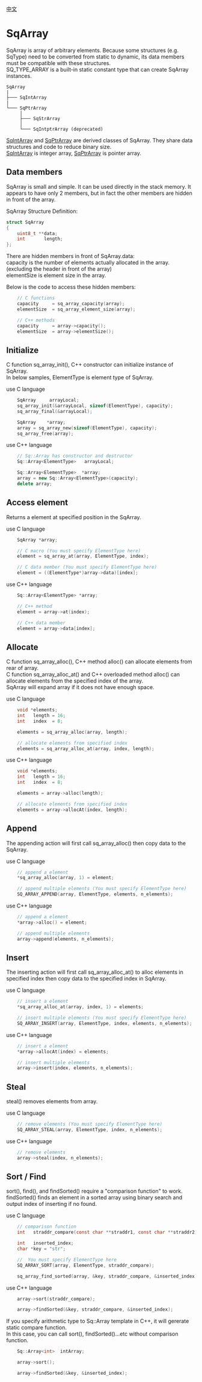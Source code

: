 [中文](SqArray.cn.md)

# SqArray

SqArray is array of arbitrary elements. Because some structures (e.g. SqType) need to be converted from static to dynamic, its data members must be compatible with these structures.  
SQ_TYPE_ARRAY is a built-in static constant type that can create SqArray instances.

	SqArray
	|
	├─── SqIntArray
	|
	└─── SqPtrArray
	     │
	     ├─── SqStrArray
	     │
	     └─── SqIntptrArray (deprecated)

[SqIntArray](SqIntArray.md) and [SqPtrArray](SqPtrArray.md) are derived classes of SqArray. They share data structures and code to reduce binary size.  
[SqIntArray](SqIntArray.md) is integer array, [SqPtrArray](SqPtrArray.md) is pointer array.

## Data members

SqArray is small and simple. It can be used directly in the stack memory. It appears to have only 2 members, but in fact the other members are hidden in front of the array.  
  
SqArray Structure Definition:

```c
struct SqArray
{
	uint8_t **data;
	int       length;
};
```

There are hidden members in front of SqArray.data:  
capacity    is the number of elements actually allocated in the array. (excluding the header in front of the array)  
elementSize is element size in the array.  
  
Below is the code to access these hidden members:

```c++
	// C functions
	capacity     = sq_array_capacity(array);
	elementSize  = sq_array_element_size(array);

	// C++ methods
	capacity     = array->capacity();
	elementSize  = array->elementSize();
```

## Initialize

C function sq_array_init(), C++ constructor can initialize instance of SqArray.  
In below samples, ElementType is element type of SqArray.  
  
use C language

```c
	SqArray     arrayLocal;
	sq_array_init(&arrayLocal, sizeof(ElementType), capacity);
	sq_array_final(&arrayLocal);

	SqArray    *array;
	array = sq_array_new(sizeof(ElementType), capacity);
	sq_array_free(array);
```

use C++ language

```c++
	// Sq::Array has constructor and destructor
	Sq::Array<ElementType>   arrayLocal;

	Sq::Array<ElementType>  *array;
	array = new Sq::Array<ElementType>(capacity);
	delete array;
```

## Access element

Returns a element at specified position in the SqArray.  
  
use C language

```c++
	SqArray *array;

	// C macro (You must specify ElementType here)
	element = sq_array_at(array, ElementType, index);

	// C data member (You must specify ElementType here)
	element = ((ElementType*)array->data)[index];
```

use C++ language

```c++
	Sq::Array<ElementType> *array;

	// C++ method
	element = array->at(index);

	// C++ data member
	element = array->data[index];
```

## Allocate

C function sq_array_alloc(), C++ method alloc() can allocate elements from rear of array.  
C function sq_array_alloc_at() and C++ overloaded method alloc() can allocate elements from the specified index of the array.  
SqArray will expand array if it does not have enough space.  
  
use C language

```c
	void *elements;
	int   length = 16;
	int   index  = 8;

	elements = sq_array_alloc(array, length);

	// allocate elements from specified index
	elements = sq_array_alloc_at(array, index, length);
```

use C++ language

```c++
	void *elements;
	int   length = 16;
	int   index  = 8;

	elements = array->alloc(length);

	// allocate elements from specified index
	elements = array->allocAt(index, length);
```

## Append

The appending action will first call sq_array_alloc() then copy data to the SqArray.  
  
use C language

```c
	// append a element
	*sq_array_alloc(array, 1) = element;

	// append multiple elements (You must specify ElementType here)
	SQ_ARRAY_APPEND(array, ElementType, elements, n_elements);
```

use C++ language

```c++
	// append a element
	*array->alloc() = element;

	// append multiple elements
	array->append(elements, n_elements);
```

## Insert

The inserting action will first call sq_array_alloc_at() to alloc elements in specified index then copy data to the specified index in SqArray.  
  
use C language

```c
	// insert a element
	*sq_array_alloc_at(array, index, 1) = elements;

	// insert multiple elements (You must specify ElementType here)
	SQ_ARRAY_INSERT(array, ElementType, index, elements, n_elements);
```

use C++ language

```c++
	// insert a element
	*array->allocAt(index) = elements;

	// insert multiple elements
	array->insert(index, elements, n_elements);
```

## Steal

steal() removes elements from array.  
  
use C language

```c
	// remove elements (You must specify ElementType here)
	SQ_ARRAY_STEAL(array, ElementType, index, n_elements);
```

use C++ language

```c++
	// remove elements
	array->steal(index, n_elements);
```

## Sort / Find

sort(), find(), and findSorted() require a "comparison function" to work.  
findSorted() finds an element in a sorted array using binary search and output index of inserting if no found.  
  
use C language

```c
	// comparison function 
	int   straddr_compare(const char **straddr1, const char **straddr2);

	int   inserted_index;
	char *key = "str";

	//  You must specify ElementType here
	SQ_ARRAY_SORT(array, ElementType, straddr_compare);

	sq_array_find_sorted(array, &key, straddr_compare, &inserted_index);
```

use C++ language

```c++
	array->sort(straddr_compare);

	array->findSorted(&key, straddr_compare, &inserted_index);
```

If you specify arithmetic type to Sq::Array template in C++, it will gererate static compare function.  
In this case, you can call sort(), findSorted()...etc without comparison function.

```c++
	Sq::Array<int>  intArray;

	array->sort();

	array->findSorted(&key, &inserted_index);
```
